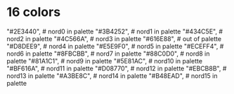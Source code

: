 # 16 colors
"#2E3440", # nord0 in palette
"#3B4252", # nord1 in palette
"#434C5E", # nord2 in palette
"#4C566A", # nord3 in palette
"#616E88", # out of palette
"#D8DEE9", # nord4 in palette
"#E5E9F0", # nord5 in palette
"#ECEFF4", # nord6 in palette
"#8FBCBB", # nord7 in palette
"#88C0D0", # nord8 in palette
"#81A1C1", # nord9 in palette
"#5E81AC", # nord10 in palette
"#BF616A", # nord11 in palette
"#D08770", # nord12 in palette
"#EBCB8B", # nord13 in palette
"#A3BE8C", # nord14 in palette
"#B48EAD", # nord15 in palette
